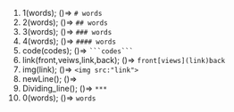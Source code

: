 1. 1(words); ()=> `# words`
2. 2(words); ()=> `## words`
3. 3(words); ()=> `### words`
4. 4(words); ()=> `#### words`
5. code(codes); ()=> ` ```codes``` `
6. link(front,veiws,link,back); ()=> `front[views](link)back`
7. img(link); ()=> `<img src:"link">`
8. newLine(); ()=> `    `
9. Dividing_line(); ()=> `***`
10. 0(words); ()=> `words`